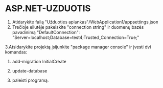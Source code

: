 # ASP.NET-UZDUOTIS


1. Atidarykite failą "Užduoties aplankas"/WebApplication1/appsettings.json
2. Trečioje eilutėje pakeiskite "connection string" ir duomenų bazės pavadinimą 
"DefaultConnection": "Server=localhost;Database=test4;Trusted_Connection=True;"

3.Atsidarykite projektą įsijunkite "package manager console" ir įvesti dvi komandas:
  1. add-migration InitialCreate
  2. update-database
  
4. paleisti programą.
